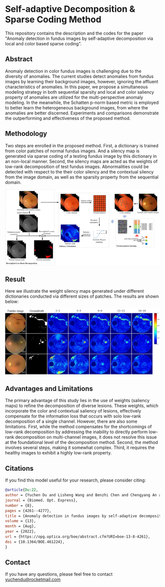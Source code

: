 # Self-adaptive Decomposition & Sparse Coding Method
This repository contains the description and the codes for the paper "Anomaly detection in fundus images by self-adaptive decomposition via local and color based sparse coding".
## Abstract
Anomaly detection in color fundus images is challenging due to the diversity of anomalies. The current studies detect anomalies from fundus images by learning their background images, however, ignoring the affluent characteristics of anomalies. In this paper, we propose a simultaneous modeling strategy in both sequential sparsity and local and color saliency property of anomalies are utilized for the multi-perspective anomaly modeling. In the meanwhile, the Schatten p-norm based metric is employed to better learn the heterogeneous background images, from where the anomalies are better discerned. Experiments and comparisons demonstrate the outperforming and effectiveness of the proposed method.
## Methodology
Two steps are enrolled in the proposed method. First, a dictionary is trained from color patches of normal fundus images. And a silency map is generated via sparse coding of a testing fundus image by this dictionary in an non-local manner. Second, the silency maps are acted as the weights of low-rank decomposition of test fundus images. Abnormalities could be detected with respect to the their color silency and the contextual silency from the image domain, as well as the sparsity property from the sequential domain.

![The flowchart of the proposed method](https://github.com/yuchendu/Self-adaptive-Decomposition-and-Sparse-Coding-Method/blob/main/assets/images/flowchart.jpg)

## Result
Here we illustrate the weight silency maps generated under different dictionaries conducted via different sizes of patches. The results are shown below:

![The silency maps](https://github.com/yuchendu/Self-adaptive-Decomposition-and-Sparse-Coding-Method/blob/main/assets/images/patchsize.jpg)

## Advantages and Limitations
The primary advantage of this study lies in the use of weights (saliency maps) to refine the decomposition of diverse lesions. These weights, which incorporate the color and contextual saliency of lesions, effectively compensate for the information loss that occurs with solo low-rank decomposition of a single channel. However, there are also some limitations. First, while the method compensates for the shortcomings of low-rank decomposition by addressing the inability to directly perform low-rank decomposition on multi-channel images, it does not resolve this issue at the foundational level of the decomposition method. Second, the method involves several steps, making it somewhat complex. Third, it requires the healthy images to exhibit a highly low-rank property.

## Citations
If you find this model useful for your research, please consider citing:

```bibtex
@article{Du:22,
author = {Yuchen Du and Lisheng Wang and Benzhi Chen and Chengyang An and Hao Liu and Ying Fan and Xiuying Wang and Xun Xu},
journal = {Biomed. Opt. Express},
number = {8},
pages = {4261--4277},
title = {Anomaly detection in fundus images by self-adaptive decomposition via local and color based sparse coding},
volume = {13},
month = {Aug},
year = {2022},
url = {https://opg.optica.org/boe/abstract.cfm?URI=boe-13-8-4261},
doi = {10.1364/BOE.461224},
}
```

## Contact
If you have any questions, please feel free to contact yuchendu@rocketmail.com
